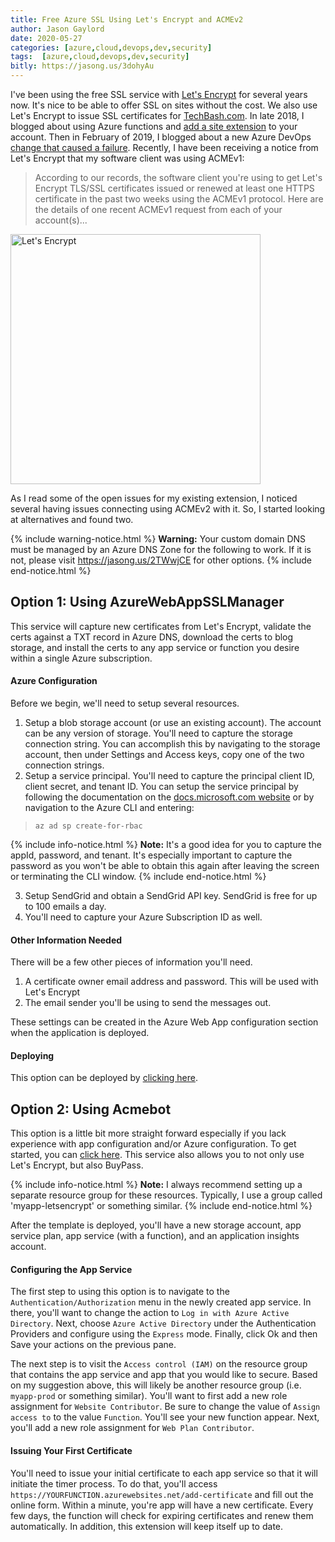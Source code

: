 ```yaml
---
title: Free Azure SSL Using Let's Encrypt and ACMEv2
author: Jason Gaylord
date: 2020-05-27
categories: [azure,cloud,devops,dev,security]
tags:  [azure,cloud,devops,dev,security]
bitly: https://jasong.us/3dohyAu
---
```


I've been using the free SSL service with [Let's Encrypt](https://jasong.us/2pX9nUA) for several years now. It's nice to be able to offer SSL on sites without the cost. We also use Let's Encrypt to issue SSL certificates for [TechBash.com](https://jasong.us/tb). In late 2018, I blogged about using Azure functions and [add a site extension](https://jasong.us/2MfF1rw) to your account. Then in February of 2019, I blogged about a new Azure DevOps [change that caused a failure](https://jasong.us/2SrnXiN). Recently, I have been receiving a notice from Let's Encrypt that my software client was using ACMEv1:

> According to our records, the software client you're using to get Let's Encrypt TLS/SSL certificates issued or renewed at least one HTTPS certificate in the past two weeks using the ACMEv1 protocol. Here are the details of one recent ACMEv1 request from each of your account(s)...

<a href="https://cdn.jasongaylord.com/images/2020/05/27/lets-encrypt.jpg"><img src="https://cdn.jasongaylord.com/images/2020/05/27/lets-encrypt.jpg" alt="Let's Encrypt" style="width:400px;" /></a>

As I read some of the open issues for my existing extension, I noticed several having issues connecting using ACMEv2 with it. So, I started looking at alternatives and found two.

{% include warning-notice.html %}
<strong>Warning:</strong> Your custom domain DNS must be managed by an Azure DNS Zone for the following to work. If it is not, please visit <a href="https://jasong.us/2TWwjCE">https://jasong.us/2TWwjCE</a> for other options.
{% include end-notice.html %}

## Option 1: Using AzureWebAppSSLManager
This service will capture new certificates from Let's Encrypt, validate the certs against a TXT record in Azure DNS, download the certs to blog storage, and install the certs to any app service or function you desire within a single Azure subscription.

#### Azure Configuration
Before we begin, we'll need to setup several resources. 

1. Setup a blob storage account (or use an existing account). The account can be any version of storage. You'll need to capture the storage connection string. You can accomplish this by navigating to the storage account, then under Settings and Access keys, copy one of the two connection strings.
2. Setup a service principal. You'll need to capture the principal client ID, client secret, and tenant ID. You can setup the service principal by following the documentation on the [docs.microsoft.com website](https://jasong.us/2NOFBuy) or by navigation to the Azure CLI and entering:

> ```
> az ad sp create-for-rbac
> ```

{% include info-notice.html %}
<strong>Note:</strong> It's a good idea for you to capture the appId, password, and tenant. It's especially important to capture the password as you won't be able to obtain this again after leaving the screen or terminating the CLI window.
{% include end-notice.html %}

3. Setup SendGrid and obtain a SendGrid API key. SendGrid is free for up to 100 emails a day. 
4. You'll need to capture your Azure Subscription ID as well.

#### Other Information Needed
There will be a few other pieces of information you'll need.

1. A certificate owner email address and password. This will be used with Let's Encrypt
2. The email sender you'll be using to send the messages out.

These settings can be created in the Azure Web App configuration section when the application is deployed.

#### Deploying
This option can be deployed by [clicking here](https://portal.azure.com/#create/Microsoft.Template/uri/https%3A%2F%2Fraw.githubusercontent.com%2Fn3wt0n%2FAzureWebAppSSLManager%2Fmaster%2FARM%2520Template%2Ftemplate.json). 

## Option 2: Using Acmebot
This option is a little bit more straight forward especially if you lack experience with app configuration and/or Azure configuration. To get started, you can [click here](https://portal.azure.com/#create/Microsoft.Template/uri/https%3A%2F%2Fraw.githubusercontent.com%2Fshibayan%2Fappservice-acmebot%2Fmaster%2Fazuredeploy.json). This service also allows you to not only use Let's Encrypt, but also BuyPass. 

{% include info-notice.html %}
<strong>Note:</strong> I always recommend setting up a separate resource group for these resources. Typically, I use a group called 'myapp-letsencrypt' or something similar.
{% include end-notice.html %}

After the template is deployed, you'll have a new storage account, app service plan, app service (with a function), and an application insights account. 

#### Configuring the App Service
The first step to using this option is to navigate to the `Authentication/Authorization` menu in the newly created app service. In there, you'll want to change the action to `Log in with Azure Active Directory`. Next, choose `Azure Active Directory` under the Authentication Providers and configure using the `Express` mode. Finally, click Ok and then Save your actions on the previous pane. 

The next step is to visit the `Access control (IAM)` on the resource group that contains the app service and app that you would like to secure. Based on my suggestion above, this will likely be another resource group (i.e. `myapp-prod` or something similar). You'll want to first add a new role assignment for `Website Contributor`. Be sure to change the value of `Assign access to` to the value `Function`. You'll see your new function appear. Next, you'll add a new role assignment for `Web Plan Contributor`. 

#### Issuing Your First Certificate
You'll need to issue your initial certificate to each app service so that it will initiate the timer process. To do that, you'll access `https://YOURFUNCTION.azurewebsites.net/add-certificate` and fill out the online form. Within a minute, you're app will have a new certificate. Every few days, the function will check for expiring certificates and renew them automatically. In addition, this extension will keep itself up to date.